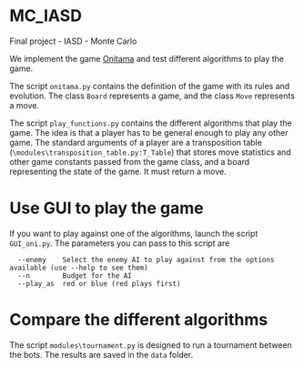 # MC_IASD
Final project - IASD - Monte Carlo

We implement the game [Onitama](https://en.wikipedia.org/wiki/Onitama) and test different algorithms to play the game. 

The script `onitama.py` contains the definition of the game with its rules and evolution. The class `Board` represents a game, and the class `Move` represents a move.

The script `play_functions.py` contains the different algorithms that play the game. The idea is that a player has to be general enough to play any other game. The standard arguments of a player are a transposition table (`\modules\transposition_table.py:T_Table`) that stores move statistics and other game constants passed from the game class, and a board representing the state of the game. It must return a move.

# Use GUI to play the game
If you want to play against one of the algorithms, launch the script `GUI_oni.py`. The parameters you can pass to this script are

```
  --enemy    Select the enemy AI to play against from the options available (use --help to see them)
  --n        Budget for the AI
  --play_as  red or blue (red plays first)
```

# Compare the different algorithms
The script `modules\tournament.py` is designed to run a tournament between the bots. The results are saved in the `data` folder.

